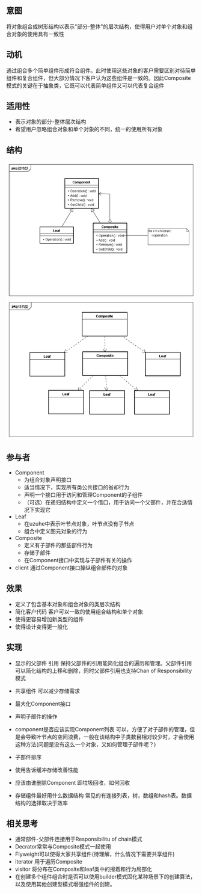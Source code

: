 ## 意图
将对象组合成树形结构以表示"部分-整体"的层次结构，使得用户对单个对象和组合对象的使用具有一致性

## 动机
通过组合多个简单组件形成符合组件。此时使用这些对象的客户需要区别对待简单组件和复合组件，但大部分情况下客户认为这些组件是一致的。因此Composite模式的关键在于抽象类，它既可以代表简单组件又可以代表复合组件

## 适用性
* 表示对象的部分-整体层次结构
* 希望用户忽略组合对象和单个对象的不同，统一的使用所有对象

## 结构
![组合类图](uml/组合类图.png)
![组合结构](uml/组合结构.png)

## 参与者
* Component
	* 为组合对象声明接口
	* 适当情况下，实现所有类公共接口的省却行为
	* 声明一个接口用于访问和管理Component的子组件
	* （可选）在递归结构中定义一个借口，用于访问一个父部件，并在合适情况下实现它
* Leaf
	* 在uzuhe中表示叶节点对象，叶节点没有子节点
	* 组合中定义图元对象的行为
* Composite
	* 定义有子部件的那些部件行为
	* 存储子部件
	* 在Component接口中实现与子部件有关的操作
* client
	通过Component接口操纵组合部件的对象
	
## 效果
* 定义了包含基本对象和组合对象的类层次结构
* 简化客户代码
客户可以一致的使用组合结构和单个对象
* 使得更容易增加新类型的组件
* 使得设计变得更一般化

## 实现
* 显示的父部件 引用
保持父部件的引用能简化组合的遍历和管理。父部件引用可以简化结构的上移和删除，同时父部件引用也支持Chan of Responsibility模式

* 共享组件
可以减少存储需求
* 最大化Component接口
* 声明子部件的操作
* component是否应该实现Component列表
可以，方便了对子部件的管理，但是会导致叶节点的空间浪费，一般在该结构中子类数目相对较少时，才会使用这种方法(问题是没有这么一个对象，又如何管理子部件呢？)
* 子部件排序
* 使用告诉缓冲存储改善性能
* 应该由谁删除Component
即垃圾回收，如何回收
* 存储组件最好用什么数据结构
常见的有连接列表，树，数组和hash表。数据结构的选择取决于效率

## 相关思考
* 通常部件-父部件连接用于Responsibilitu of chain模式
* Decrator常常与Composite模式一起使用
* Flyweight可以使得大家共享组件(待理解，什么情况下需要共享组件)
* iterator 用于遍历Composite
* visitor 将分布在Composite和leaf类中的擦着和行为局部化
* 在创建多个组件组合时是否可以使用builder模式固化某种场景下的创建算法，以及使用其他创建型模式增强组件的创建。